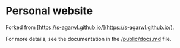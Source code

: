 # Personal website

Forked from [https://s-agarwl.github.io/](https://s-agarwl.github.io/).

For more details, see the documentation in the [/public/docs.md](./public/docs.md) file.
